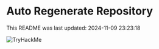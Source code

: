 # Auto Regenerate Repository

This README was last updated: 2024-11-09 23:23:18

 ![TryHackMe](https://tryhackme.com/badge/533634)